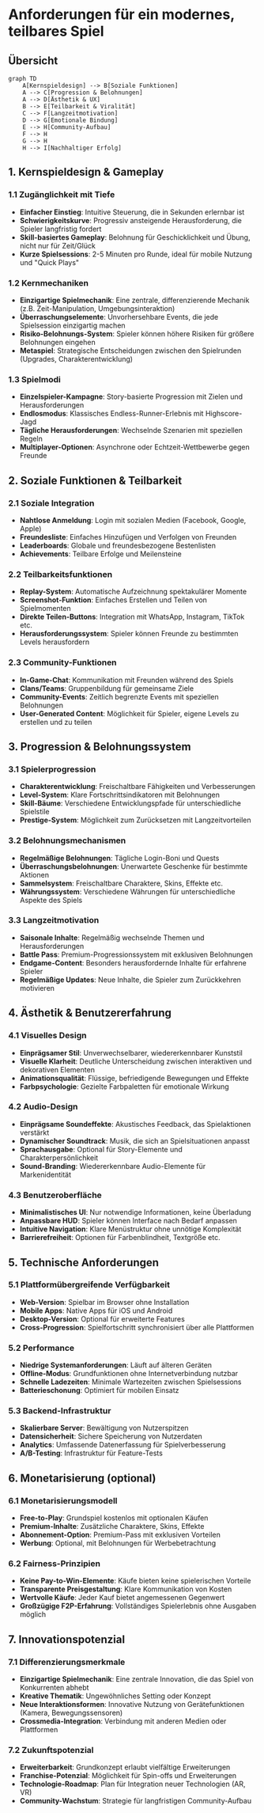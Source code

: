 # Anforderungen für ein modernes, teilbares Spiel

## Übersicht

```mermaid
graph TD
    A[Kernspieldesign] --> B[Soziale Funktionen]
    A --> C[Progression & Belohnungen]
    A --> D[Ästhetik & UX]
    B --> E[Teilbarkeit & Viralität]
    C --> F[Langzeitmotivation]
    D --> G[Emotionale Bindung]
    E --> H[Community-Aufbau]
    F --> H
    G --> H
    H --> I[Nachhaltiger Erfolg]
```

## 1. Kernspieldesign & Gameplay

### 1.1 Zugänglichkeit mit Tiefe
- **Einfacher Einstieg**: Intuitive Steuerung, die in Sekunden erlernbar ist
- **Schwierigkeitskurve**: Progressiv ansteigende Herausforderung, die Spieler langfristig fordert
- **Skill-basiertes Gameplay**: Belohnung für Geschicklichkeit und Übung, nicht nur für Zeit/Glück
- **Kurze Spielsessions**: 2-5 Minuten pro Runde, ideal für mobile Nutzung und "Quick Plays"

### 1.2 Kernmechaniken
- **Einzigartige Spielmechanik**: Eine zentrale, differenzierende Mechanik (z.B. Zeit-Manipulation, Umgebungsinteraktion)
- **Überraschungselemente**: Unvorhersehbare Events, die jede Spielsession einzigartig machen
- **Risiko-Belohnungs-System**: Spieler können höhere Risiken für größere Belohnungen eingehen
- **Metaspiel**: Strategische Entscheidungen zwischen den Spielrunden (Upgrades, Charakterentwicklung)

### 1.3 Spielmodi
- **Einzelspieler-Kampagne**: Story-basierte Progression mit Zielen und Herausforderungen
- **Endlosmodus**: Klassisches Endless-Runner-Erlebnis mit Highscore-Jagd
- **Tägliche Herausforderungen**: Wechselnde Szenarien mit speziellen Regeln
- **Multiplayer-Optionen**: Asynchrone oder Echtzeit-Wettbewerbe gegen Freunde

## 2. Soziale Funktionen & Teilbarkeit

### 2.1 Soziale Integration
- **Nahtlose Anmeldung**: Login mit sozialen Medien (Facebook, Google, Apple)
- **Freundesliste**: Einfaches Hinzufügen und Verfolgen von Freunden
- **Leaderboards**: Globale und freundesbezogene Bestenlisten
- **Achievements**: Teilbare Erfolge und Meilensteine

### 2.2 Teilbarkeitsfunktionen
- **Replay-System**: Automatische Aufzeichnung spektakulärer Momente
- **Screenshot-Funktion**: Einfaches Erstellen und Teilen von Spielmomenten
- **Direkte Teilen-Buttons**: Integration mit WhatsApp, Instagram, TikTok etc.
- **Herausforderungssystem**: Spieler können Freunde zu bestimmten Levels herausfordern

### 2.3 Community-Funktionen
- **In-Game-Chat**: Kommunikation mit Freunden während des Spiels
- **Clans/Teams**: Gruppenbildung für gemeinsame Ziele
- **Community-Events**: Zeitlich begrenzte Events mit speziellen Belohnungen
- **User-Generated Content**: Möglichkeit für Spieler, eigene Levels zu erstellen und zu teilen

## 3. Progression & Belohnungssystem

### 3.1 Spielerprogression
- **Charakterentwicklung**: Freischaltbare Fähigkeiten und Verbesserungen
- **Level-System**: Klare Fortschrittsindikatoren mit Belohnungen
- **Skill-Bäume**: Verschiedene Entwicklungspfade für unterschiedliche Spielstile
- **Prestige-System**: Möglichkeit zum Zurücksetzen mit Langzeitvorteilen

### 3.2 Belohnungsmechanismen
- **Regelmäßige Belohnungen**: Tägliche Login-Boni und Quests
- **Überraschungsbelohnungen**: Unerwartete Geschenke für bestimmte Aktionen
- **Sammelsystem**: Freischaltbare Charaktere, Skins, Effekte etc.
- **Währungssystem**: Verschiedene Währungen für unterschiedliche Aspekte des Spiels

### 3.3 Langzeitmotivation
- **Saisonale Inhalte**: Regelmäßig wechselnde Themen und Herausforderungen
- **Battle Pass**: Premium-Progressionssystem mit exklusiven Belohnungen
- **Endgame-Content**: Besonders herausfordernde Inhalte für erfahrene Spieler
- **Regelmäßige Updates**: Neue Inhalte, die Spieler zum Zurückkehren motivieren

## 4. Ästhetik & Benutzererfahrung

### 4.1 Visuelles Design
- **Einprägsamer Stil**: Unverwechselbarer, wiedererkennbarer Kunststil
- **Visuelle Klarheit**: Deutliche Unterscheidung zwischen interaktiven und dekorativen Elementen
- **Animationsqualität**: Flüssige, befriedigende Bewegungen und Effekte
- **Farbpsychologie**: Gezielte Farbpaletten für emotionale Wirkung

### 4.2 Audio-Design
- **Einprägsame Soundeffekte**: Akustisches Feedback, das Spielaktionen verstärkt
- **Dynamischer Soundtrack**: Musik, die sich an Spielsituationen anpasst
- **Sprachausgabe**: Optional für Story-Elemente und Charakterpersönlichkeit
- **Sound-Branding**: Wiedererkennbare Audio-Elemente für Markenidentität

### 4.3 Benutzeroberfläche
- **Minimalistisches UI**: Nur notwendige Informationen, keine Überladung
- **Anpassbare HUD**: Spieler können Interface nach Bedarf anpassen
- **Intuitive Navigation**: Klare Menüstruktur ohne unnötige Komplexität
- **Barrierefreiheit**: Optionen für Farbenblindheit, Textgröße etc.

## 5. Technische Anforderungen

### 5.1 Plattformübergreifende Verfügbarkeit
- **Web-Version**: Spielbar im Browser ohne Installation
- **Mobile Apps**: Native Apps für iOS und Android
- **Desktop-Version**: Optional für erweiterte Features
- **Cross-Progression**: Spielfortschritt synchronisiert über alle Plattformen

### 5.2 Performance
- **Niedrige Systemanforderungen**: Läuft auf älteren Geräten
- **Offline-Modus**: Grundfunktionen ohne Internetverbindung nutzbar
- **Schnelle Ladezeiten**: Minimale Wartezeiten zwischen Spielsessions
- **Batterieschonung**: Optimiert für mobilen Einsatz

### 5.3 Backend-Infrastruktur
- **Skalierbare Server**: Bewältigung von Nutzerspitzen
- **Datensicherheit**: Sichere Speicherung von Nutzerdaten
- **Analytics**: Umfassende Datenerfassung für Spielverbesserung
- **A/B-Testing**: Infrastruktur für Feature-Tests

## 6. Monetarisierung (optional)

### 6.1 Monetarisierungsmodell
- **Free-to-Play**: Grundspiel kostenlos mit optionalen Käufen
- **Premium-Inhalte**: Zusätzliche Charaktere, Skins, Effekte
- **Abonnement-Option**: Premium-Pass mit exklusiven Vorteilen
- **Werbung**: Optional, mit Belohnungen für Werbebetrachtung

### 6.2 Fairness-Prinzipien
- **Keine Pay-to-Win-Elemente**: Käufe bieten keine spielerischen Vorteile
- **Transparente Preisgestaltung**: Klare Kommunikation von Kosten
- **Wertvolle Käufe**: Jeder Kauf bietet angemessenen Gegenwert
- **Großzügige F2P-Erfahrung**: Vollständiges Spielerlebnis ohne Ausgaben möglich

## 7. Innovationspotenzial

### 7.1 Differenzierungsmerkmale
- **Einzigartige Spielmechanik**: Eine zentrale Innovation, die das Spiel von Konkurrenten abhebt
- **Kreative Thematik**: Ungewöhnliches Setting oder Konzept
- **Neue Interaktionsformen**: Innovative Nutzung von Gerätefunktionen (Kamera, Bewegungssensoren)
- **Crossmedia-Integration**: Verbindung mit anderen Medien oder Plattformen

### 7.2 Zukunftspotenzial
- **Erweiterbarkeit**: Grundkonzept erlaubt vielfältige Erweiterungen
- **Franchise-Potenzial**: Möglichkeit für Spin-offs und Erweiterungen
- **Technologie-Roadmap**: Plan für Integration neuer Technologien (AR, VR)
- **Community-Wachstum**: Strategie für langfristigen Community-Aufbau